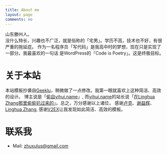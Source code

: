 ```yaml
---
title: About me
layout: page
comments: no
---
```


山东滕州人。  
没什么特长，兴趣也不广泛，就是俗称的「宅男」。学历不高，技术也不好，有很严重的拖延症。
作为一名程序员「写代码」是我高中时的梦想，现在只是实现了一部分。我最喜欢的一句话
是WordPress的「Code is Poetry」。这是终极目标。

# 关于本站

本站模板抄袭自[Geeklu](http://geeklu.com)，稍微做了一点修改。我第一眼就喜欢上这种简洁、高效的设计。
博主说是「[偷自yihui.name](http://v2ex.com/t/32314#reply36)」,
而[yihui.name](http://yihui.name)的站长说「[在Linghua Zhang那里偷偷扒过来的](http://yihui.name/cn/about/)」。总之，万分感谢以上诸位，
感谢[卢克](http://geeklu.com)、[谢益辉](http://yihui.name/)、[Linghua Zhang](http://lhzhang.com/),
感谢[V2EX](http://v2ex.com)让我发现如此简洁、高效的模板。

# 联系我

+ Mail: <zhuxulus@gmail.com>

